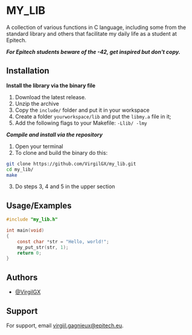 
# MY_LIB

A collection of various functions in C language, including some from the standard library and others that facilitate my daily life as a student at Epitech. 


***For Epitech students beware of the -42, get inspired but don't copy.***


## Installation

**Install the library via the binary file**

1. Download the latest release.
2. Unzip the archive
3. Copy the `include/` folder and put it in your workspace
4. Create a folder `yourworkspace/lib` and put the `libmy.a` file in it;
5. Add the following flags to your Makefile: `-Llib/ -lmy`


***Compile and install via the repository***

1. Open your terminal
2. To clone and build the binary do this:

```bash
git clone https://github.com/VirgilGX/my_lib.git
cd my_lib/
make
```
3. Do steps 3, 4 and 5 in the upper section
## Usage/Examples

```c
#include "my_lib.h"

int main(void)
{
    const char *str = "Hello, world!";
    my_put_str(str, 1);
    return 0;
}
```


## Authors

- [@VirgilGX](https://github.com/VirgilGX)


## Support

For support, email virgiil.gagnieux@epitech.eu.

